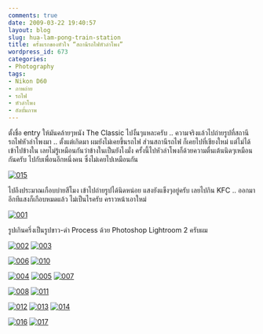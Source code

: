 ```yaml
---
comments: true
date: 2009-03-22 19:40:57
layout: blog
slug: hua-lam-pong-train-station
title: ครั้งแรกของหัวใจ “สถานีรถไฟหัวลำโพง”
wordpress_id: 673
categories:
- Photography
tags:
- Nikon D60
- ภาพถ่าย
- รถไฟ
- หัวลำโพง
- อัลบั้มภาพ
---
```


ตั้งชื่อ entry ให้มันคล้ายๆหนัง The Classic ไปงั้นๆแหละครับ .. ความจริงแล้วไปถ่ายรูปที่สถานีรถไฟหัวลำโพงมา .. ตั้งแต่เกิดมา ผมยังไม่เคยขึ้นรถไฟ ส่วนสถานีรถไฟ ก็เคยไปที่เชียงใหม่ แต่ไม่ได้เข้าไปข้างใน เลยไม่รู้เหมือนกันว่าข้างในเป็นยังไงมั่ง ครั้งนี้ไปหัวลำโพงก็ด้วยความตื่นเต้นนิดๆเหมือนกันครับ ไปกับเพื่อนอีกหนึ่งคน ซึ่งไม่เคยไปเหมือนกัน

[![015](http://www.armno.in.th/wp-content/uploads/2009/03/015-thumb.jpg)](http://www.armno.in.th/wp-content/uploads/2009/03/015.jpg)

ไปถึงประมาณเกือบบ่ายสีโมง เข้าไปถ่ายรูปได้นิดหน่อย แสงยังแข็งๆอยู่ครับ เลยไปกิน KFC .. ออกมาอีกทีแสงก็เกือบหมดแล้ว ไม่เป็นไรครับ คราวหน้าเอาใหม่

[![001](http://www.armno.in.th/wp-content/uploads/2009/03/001-thumb.jpg)](http://www.armno.in.th/wp-content/uploads/2009/03/001.jpg)

รูปเกินครึ่งเป็นรูปขาว-ดำ Process ด้วย Photoshop Lightroom 2 ครับผม

[![002](http://www.armno.in.th/wp-content/uploads/2009/03/002-thumb.jpg)](http://www.armno.in.th/wp-content/uploads/2009/03/002.jpg) [![003](http://www.armno.in.th/wp-content/uploads/2009/03/003-thumb.jpg)](http://www.armno.in.th/wp-content/uploads/2009/03/003.jpg)

[![006](http://www.armno.in.th/wp-content/uploads/2009/03/006-thumb.jpg)](http://www.armno.in.th/wp-content/uploads/2009/03/006.jpg) [![010](http://www.armno.in.th/wp-content/uploads/2009/03/010-thumb.jpg)](http://www.armno.in.th/wp-content/uploads/2009/03/010.jpg)

[![004](http://www.armno.in.th/wp-content/uploads/2009/03/004-thumb.jpg)](http://www.armno.in.th/wp-content/uploads/2009/03/004.jpg) [![005](http://www.armno.in.th/wp-content/uploads/2009/03/005-thumb.jpg)](http://www.armno.in.th/wp-content/uploads/2009/03/005.jpg) [![007](http://www.armno.in.th/wp-content/uploads/2009/03/007-thumb.jpg)](http://www.armno.in.th/wp-content/uploads/2009/03/007.jpg)

[![008](http://www.armno.in.th/wp-content/uploads/2009/03/008-thumb.jpg)](http://www.armno.in.th/wp-content/uploads/2009/03/008.jpg) [![011](http://www.armno.in.th/wp-content/uploads/2009/03/011-thumb.jpg)](http://www.armno.in.th/wp-content/uploads/2009/03/011.jpg)

[![012](http://www.armno.in.th/wp-content/uploads/2009/03/012-thumb.jpg)](http://www.armno.in.th/wp-content/uploads/2009/03/012.jpg) [![013](http://www.armno.in.th/wp-content/uploads/2009/03/013-thumb.jpg)](http://www.armno.in.th/wp-content/uploads/2009/03/013.jpg) [![014](http://www.armno.in.th/wp-content/uploads/2009/03/014-thumb.jpg)](http://www.armno.in.th/wp-content/uploads/2009/03/014.jpg)

[![016](http://www.armno.in.th/wp-content/uploads/2009/03/016-thumb.jpg)](http://www.armno.in.th/wp-content/uploads/2009/03/016.jpg) [![017](http://www.armno.in.th/wp-content/uploads/2009/03/017-thumb.jpg)](http://www.armno.in.th/wp-content/uploads/2009/03/017.jpg)
